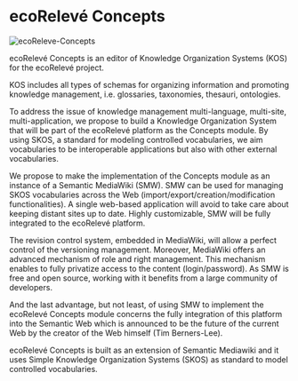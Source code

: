ecoRelevé Concepts
==================

![ecoReleve-Concepts](https://raw.github.com/NaturalSolutions/ecoReleve-Concepts/master/Logo/LogosConcepts.png)

ecoRelevé Concepts is an editor of Knowledge Organization Systems (KOS) for the ecoRelevé project.

KOS includes all types of schemas for organizing information and promoting knowledge management, i.e. glossaries, taxonomies, thesauri, ontologies.

To address the issue of knowledge management multi-language, multi-site, multi-application, we propose to build a Knowledge Organization System that will be part of the ecoRelevé platform as the Concepts module.
By using SKOS, a standard for modeling controlled vocabularies, we aim vocabularies to be interoperable applications but also with other external vocabularies.

We propose to make the implementation of the Concepts module as an instance of a Semantic MediaWiki (SMW). SMW can be used for managing SKOS vocabularies across the Web (import/export/creation/modification functionalities). A single web-based application will avoid to take care about keeping distant sites up to date.
Highly customizable, SMW will be fully integrated to the ecoRelevé platform.

The revision control system, embedded in MediaWiki, will allow a perfect control of the versioning management. Moreover, MediaWiki offers an advanced mechanism of role and right management. This mechanism enables to fully privatize access to the content (login/password).
As SMW is free and open source, working with it benefits from a large community of developers.

And the last advantage, but not least, of using SMW to implement the ecoRelevé Concepts module concerns the fully integration of this platform into the Semantic Web which is announced to be the future of the current Web by the creator of the Web himself (Tim Berners-Lee).

ecoRelevé Concepts is built as an extension of Semantic Mediawiki and it uses Simple Knowledge Organization Systems (SKOS) as standard to model controlled vocabularies.  
